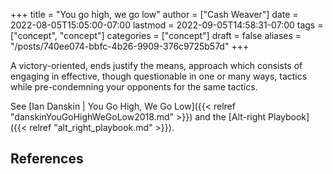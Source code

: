 +++
title = "You go high, we go low"
author = ["Cash Weaver"]
date = 2022-08-05T15:05:00-07:00
lastmod = 2022-09-05T14:58:31-07:00
tags = ["concept", "concept"]
categories = ["concept"]
draft = false
aliases = "/posts/740ee074-bbfc-4b26-9909-376c9725b57d"
+++

A victory-oriented, ends justify the means, approach which consists of engaging in effective, though questionable in one or many ways, tactics while pre-condemning your opponents for the same tactics.

See [Ian Danskin | You Go High, We Go Low]({{< relref "danskinYouGoHighWeGoLow2018.md" >}}) and the [Alt-right Playbook]({{< relref "alt_right_playbook.md" >}}).

## References

<style>.csl-entry{text-indent: -1.5em; margin-left: 1.5em;}</style><div class="csl-bib-body">
</div>

